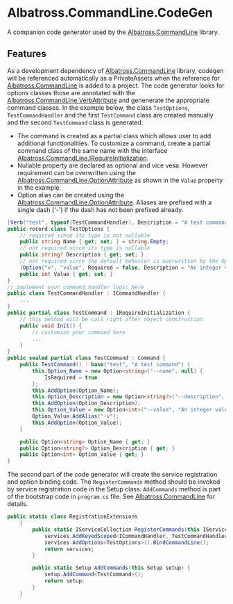 # Albatross.CommandLine.CodeGen
A companion code generator used by the [Albatross.CommandLine](../Albatross.CommandLine/) library.

## Features
As a development dependency of [Albatross.CommandLine](../Albatross.CommandLine/) library, codegen will be referenced automatically as a PrivateAssets when the reference for [Albatross.CommandLine](../Albatross.CommandLine/) is added to a project.  The code generator looks for options classes those are annotated with the [Albatross.CommandLine.VerbAttribute](../Albatross.CommandLine/VerbAttribute.cs) and genenerate the appropriate command classes.  In the example below, the class `TestOptions`, `TestCommandHandler` and the first `TestCommand` class are created manually and the second `TestCommand` class is generated.  

* The command is created as a partial class which allows user to add additional functionalities.  To customize a command, create a partial command class of the same name with the interface [Albatross.CommandLine.IRequireInitialization](../Albatross.CommandLine/IRequireInitialization.cs).  
* Nullable property are declared as optional and vice vesa.  However requirement can be overwritten using the [Albatross.CommandLine.OptionAttribute](../Albatross.CommandLine/OptionAttribute.cs) as shown in the `Value` property in the example.
* Option alias can be created using the [Albatross.CommandLine.OptionAttribute](../Albatross.CommandLine/OptionAttribute.cs).  Aliases are prefixed with a single dash ('-') if the dash has not been prefixed already.

```csharp
[Verb("test", typeof(TestCommandHandler), Description = "A test command")]
public record class TestOptions {
	// required since its type is not nullable
	public string Name { get; set; } = string.Empty;
	// not required since its type is nullable
	public string? Description { get; set; }
	// not required since the default behavior is overwritten by the Option attribute
	[Option("v", "value", Required = false, Description = "An integer value")]
	public int Value { get; set; }
}
// implement your command handler logic here
public class TestCommandHandler : ICommandHandler {
	...
}
public partial class TestCommand : IRequireInitialization {
	// this method will be call right after object construction
	public void Init() {
		// customize your command here
		...
	}
}
public sealed partial class TestCommand : Command {
	public TestCommand() : base("test", "A test command") {
		this.Option_Name = new Option<string>("--name", null) {
			IsRequired = true
		};
		this.AddOption(Option_Name);
		this.Option_Description = new Option<string?>("--description", null);
		this.AddOption(Option_Description);
		this.Option_Value = new Option<int>("--value", "An integer value");
		Option_Value.AddAlias("-v");
		this.AddOption(Option_Value);
	}

	public Option<string> Option_Name { get; }
	public Option<string?> Option_Description { get; }
	public Option<int> Option_Value { get; }
}
```
The second part of the code generator will create the service registration and option binding code.  The `RegisterCommands` method should be invoked by service registration code in the Setup class.  `AddCommands` method is part of the bootstrap code in `program.cs` file.  See [Albatross.CommandLine](../Albatross.CommandLine/README.md) for details.
```csharp
public static class RegistrationExtensions
	{
		public static IServiceCollection RegisterCommands(this IServiceCollection services) {
			services.AddKeyedScoped<ICommandHandler, TestCommandHandler>("test");
			services.AddOptions<TestOptions>().BindCommandLine();
			return services;
		}

		public static Setup AddCommands(this Setup setup) {
			setup.AddCommand<TestCommand>();
			return setup;
		}
	}
```